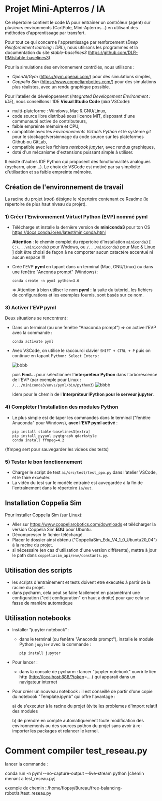 # Projet Mini-Apterros / IA

Ce répertoire contient le code IA pour entraîner un contrôleur (agent) sur plusieurs environments (CartPole, Mini-Apterros...) en utilisant des méthodes d'apprentissage par transfert.

Pour tout ce qui concerne l'apprentissage par renforcement (*Deep Reinforcement learning : DRL*), nous utilisons les programmes et la documentation du site  *stable-baselines3* (<https://github.com/DLR-RM/stable-baselines3>).

Pour la simulations des environnement contrôlés, nous utilisons :

* *OpenAI/Gym* (<https://gym.openai.com/>) pour des simulations simples,
* *Coppelia Sim* (<https://www.coppeliarobotics.com/>) pour des simulations plus réalistes, avec un rendu graphique possible.

Pour l'atelier de développement (*Integrated Developement Environment : IDE*), nous conseillons l'IDE **Visual Studio Code** (*aka* VSCode):

* multi-plateforme : Windows, Mac & GNU/Linux,
* code source libre distribué sous licence  MIT, disposant d'une communauté active de contributeurs,
* faible empreinte mémoire et CPU,
* compatible avec les *Environnements Virtuels Python* et le système *git* pour le stockage/versionnage du code source sur les plateformes Github ou GitLab,
* compatible avec les fichiers *notebook jupyter*, avec rendus graphiques,
* doté d'un mécanisme d'extensions puissant simple à utiliser.

Il existe d'autres IDE Python qui proposent des fonctionnalités analogues  (pycharm, atom...). Le choix de VSCode est motivé par sa simplicité d'utilisation et sa faible empreinte mémoire.

## Création de l'environnement de travail

La racine du projet (*root*) désigne le répertoire contenant ce Readme (le répertoire de plus haut niveau du projet).

### 1) Créer l'Environnement Virtuel Python (EVP) nommé **pyml**

* Télécharge et installe la dernière version de **miniconda3** pour ton OS <https://docs.conda.io/en/latest/miniconda.html>

    **Attention** : le chemin complet du répertoire d'installation `miniconda3`  [ `C:\...\miniconda3` pour Wndows, ou `/.../miniconda3` pour Mac & Linux ] doit être choisi de façon à ne comporter aucun catactère accentué ni aucun espace !!!

* Crée l'EVP **pyml** en tapant dans un terminal (Mac, GNU/Linux) ou dans une fenêtre "Anconda prompt" (Windows) :

    `conda create -n pyml python=3.6`

    => Attention à bien utiliser le nom **pyml** : la suite du tutoriel, les fichiers de configurations et les exemples fournis, sont basés sur ce nom.

### 3) Activer l'EVP **pyml**

Deux situations se rencontrent :

* Dans un terminal (ou une fenêtre "Anaconda prompt") => on active l'EVP avec la commande :

  `conda activate pyml`

* Avec VSCode, on utilise le raccourci clavier `SHIFT + CTRL + P` puis on continue en tapant P`ython: Select Interp` :

  ![bbbb](docs/Images/VSC_selectEVP_3.png)

  puis **Find...** pour sélectionner l'**interpréteur Python** dans l'arborescence de l'EVP (par exemple pour Linux : `/.../miniconda3/envs/pyml/bin/python3`)
  ![bbbb](docs/Images/VSC_selectEVP_2.png)

  Idem pour le chemin de l'**Interpréteur IPython pour le serveur jupyter**.

### 4) Compléter l'installation des modules Python

* Le plus simple est de taper les commandes dans le terminal ("fenêtre Anaconda" pour Windows), **avec l'EVP pyml activé** :

    `pip install stable-baselines3[extra]`<br>
    `pip install pyyaml pyqtgraph qdarkstyle`<br>
    `conda install ffmpeg=4.2`

(ffmpeg sert pour sauvegarder les videos des tests)

### 5) Tester le bon fonctionnement

* Charger le script de test `ai/src/test/test_ppo.py` dans l'atelier VSCode, et le faire excéuter.
* La vidéo du test sur le modèle entrainé est auvegardée à la fin de l'entraînement dans le répertoire `ia/out`.

## Installation Coppelia Sim

Pour installer Coppelia Sim (sur Linux):

* Aller sur <https://www.coppeliarobotics.com/downloads> et télécharger la version Coppelia Sim **EDU** pour Ubuntu.
* Décompresser le fichier téléchargé.
* Placer le dossier ainsi obtenu  ("CoppeliaSim_Edu_V4_1_0_Ubuntu20_04") à la racine du projet.
* si nécessaire (en cas d'utilisation d'une version différente), mettre à jour le path dans `coppeliasim_api/env/constants.py`.

## Utilisation des scripts

* les scripts d'entraînement et tests doivent etre executés à partir de la racine du projet.
* dans pycharm, cela peut se faire facilement en paramétrant une configuration ("edit configuration" en haut à droite) pour que cela se fasse de manière automatique

## Utilisation notebooks

* Installer "jupyter notebook" :
  * dans le terminal (ou fenêtre "Anaconda prompt"), installe le module Python `jupyter` avec la commande :

    `pip install jupyter`

* Pour lancer :
  * dans la console de pycharm : lancer "jupyter notebook"
    ouvrir le lien http (<http://localhost:888/?token>=....) qui apparait dans un navigateur internet
* Pour créer un nouveau notebook :
    il est conseillé de partir d'une copie du notebook "Template.ipynb" qui offre l'avantage :

    a) de s'executer à la racine du projet (évite les problemes d'import relatif des modules

    b) de prendre en compte automatiquement toute modification des environnements ou des sources python du projet sans avoir à re-importer les packages et relancer le kernel.





# Comment compiler test_reseau.py

lancer la commande : 

conda run -n pyml --no-capture-output --live-stream python [chemin menant a test_reseau.py]

exemple de chemin : /home/flopsy/Bureau/free-balancing-robot/ai/test_reseau.py
